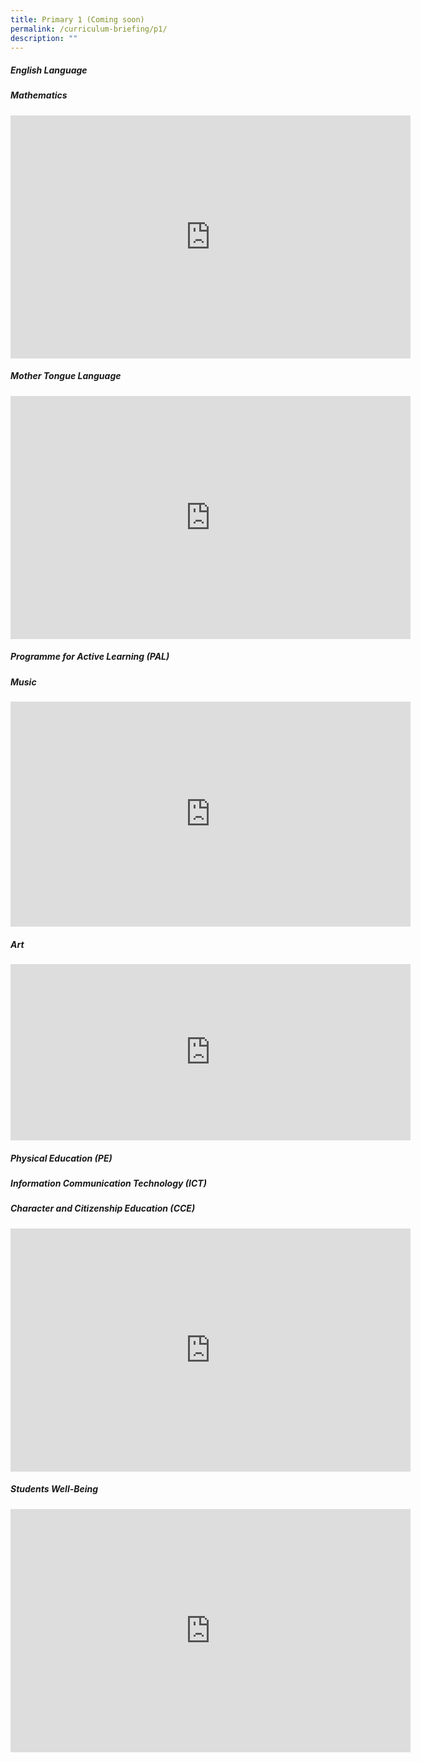 ```yaml
---
title: Primary 1 (Coming soon)
permalink: /curriculum-briefing/p1/
description: ""
---
```

##### English Language


##### Mathematics
<iframe allowfullscreen="true" height="389" width="640" frameborder="0" src="https://docs.google.com/presentation/d/e/2PACX-1vQH3vLZh4z9GzEiYqIINsAqwIAVF1ITOStKCGLycLUfMLpT6cPCHOHE6Bo1Uo7eRg/embed?start=false&amp;loop=false&amp;delayms=3000"></iframe>



##### Mother Tongue Language
<iframe allowfullscreen="true" height="389" width="640" frameborder="0" src="https://docs.google.com/presentation/d/e/2PACX-1vRubm7TUmVgPsCm7FV1B9p-XbOyH4q_IgjFUdiQBuVmRiEBeQyGz0tf3xrT54Z-wg/embed?start=false&amp;loop=false&amp;delayms=3000"></iframe>

##### Programme for Active Learning (PAL)


##### Music
<!--td {border: 1px solid #cccccc;}br {mso-data-placement:same-cell;}--><iframe title="2023 Music P1 \_ P2 Curriculum Briefing Recording" allowfullscreen="" allow="autoplay; fullscreen; picture-in-picture" frameborder="0" height="360" width="640" src="https://player.vimeo.com/video/793964751?h=460a4fc0ef&amp;badge=0&amp;autopause=0&amp;player\_id=0&amp;app\_id=58479"></iframe>

##### Art
<!--td {border: 1px solid #cccccc;}br {mso-data-placement:same-cell;}--><iframe title="2023 Art P1 &amp;amp; P2 Curriculum Briefing" allowfullscreen="" allow="autoplay; fullscreen; picture-in-picture" frameborder="0" height="282" width="640" src="https://player.vimeo.com/video/793963928?h=fe6a5e3257&amp;badge=0&amp;autopause=0&amp;player\_id=0&amp;app\_id=58479"></iframe>

##### Physical Education (PE)


##### Information Communication Technology (ICT)


##### Character and Citizenship Education (CCE)
<iframe allowfullscreen="true" height="389" width="640" frameborder="0" src="https://docs.google.com/presentation/d/e/2PACX-1vSNA51LTVeyXscAM02hJ_of4GTxQvGJN-WyZpJVNTS6JChVUVodwEMPqEAJNIzwfQ/embed?start=false&amp;loop=false&amp;delayms=3000"></iframe>

##### Students Well-Being
<iframe allowfullscreen="true" height="389" width="640" frameborder="0" src="https://docs.google.com/presentation/d/e/2PACX-1vRJCLPFx_FEhXwMCSeVem08RqSukm96yLrdd4U5mBpylCjUYdUCKNCSrt_o1qCzdQ/embed?start=false&amp;loop=false&amp;delayms=3000"></iframe>